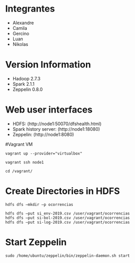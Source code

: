 # Integrantes

* Alexandre
* Camila
* Gercino
* Luan
* Nikolas

# Version Information

* Hadoop 2.7.3
* Spark 2.1.1
* Zeppelin 0.8.0 

# Web user interfaces

* HDFS: (http://node1:50070/dfshealth.html)
* Spark history server: (http://node1:18080)
* Zeppelin: (http://node1:8080)

#Vagrant VM

```
vagrant up --provider="virtualbox"

vagrant ssh node1

cd /vagrant/
```


# Create Directories in HDFS

```
hdfs dfs –mkdir –p ocorrencias

hdfs dfs –put si_env-2019.csv /user/vagrant/ocorrencias
hdfs dfs –put si-bol-2019.csv /user/vagrant/ocorrencias
hdfs dfs –put si-log-2019.csv /user/vagrant/ocorrencias

```

# Start Zeppelin

```
sudo /home/ubuntu/zeppelin/bin/zeppelin-daemon.sh start
```
